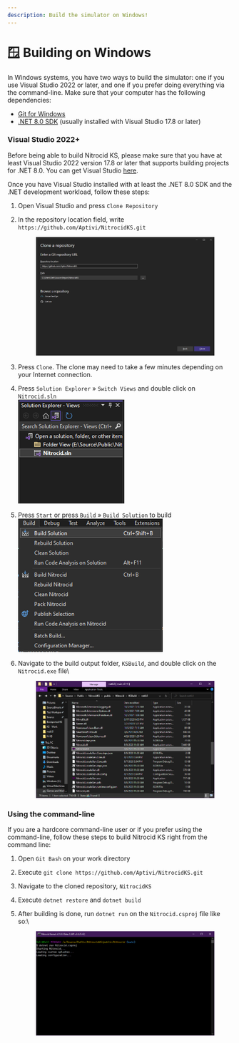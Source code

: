 ```yaml
---
description: Build the simulator on Windows!
---
```


# 🪟 Building on Windows

In Windows systems, you have two ways to build the simulator: one if you use Visual Studio 2022 or later, and one if you prefer doing everything via the command-line. Make sure that your computer has the following dependencies:

* [Git for Windows](https://git-scm.com/download/win)
* [.NET 8.0 SDK](https://dotnet.microsoft.com/en-us/download/dotnet/8.0) (usually installed with Visual Studio 17.8 or later)

### Visual Studio 2022+

Before being able to build Nitrocid KS, please make sure that you have at least Visual Studio 2022 version 17.8 or later that supports building projects for .NET 8.0. You can get Visual Studio [here](https://visualstudio.microsoft.com/).

Once you have Visual Studio installed with at least the .NET 8.0 SDK and the .NET development workload, follow these steps:

1. Open Visual Studio and press `Clone Repository`
2.  In the repository location field, write `https://github.com/Aptivi/NitrocidKS.git`

    <div align="left">

    <figure><img src="../../.gitbook/assets/createrepo.png" alt=""><figcaption></figcaption></figure>

    </div>
3. Press `Clone`. The clone may need to take a few minutes depending on your Internet connection.
4. Press `Solution Explorer` » `Switch Views` and double click on `Nitrocid.sln`\
   ![](<../../.gitbook/assets/image (46).png>)
5. Press `Start` or press `Build` » `Build Solution` to build\
   <img src="../../.gitbook/assets/image (48).png" alt="" data-size="original">
6.  Navigate to the build output folder, `KSBuild`, and double click on the `Nitrocid.exe` file\


    <figure><img src="../../.gitbook/assets/image (49).png" alt=""><figcaption></figcaption></figure>

### Using the command-line

If you are a hardcore command-line user or if you prefer using the command-line, follow these steps to build Nitrocid KS right from the command line:

1. Open `Git Bash` on your work directory
2. Execute `git clone https://github.com/Aptivi/NitrocidKS.git`
3. Navigate to the cloned repository, `NitrocidKS`
4. Execute `dotnet restore` and `dotnet build`
5.  After building is done, run `dotnet run` on the `Nitrocid.csproj` file like so:\


    <figure><img src="../../.gitbook/assets/image (50).png" alt=""><figcaption></figcaption></figure>
